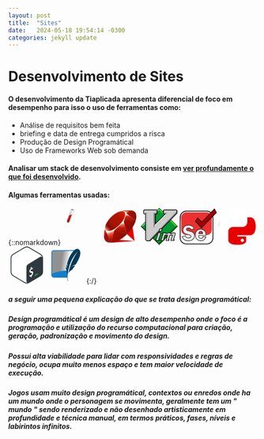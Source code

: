 ```yaml
---
layout: post
title:  "Sites"
date:   2024-05-18 19:54:14 -0300
categories: jekyll update
---
```

# Desenvolvimento de Sites

#### O desenvolvimento da Tiaplicada apresenta diferencial de foco em desempenho para isso o uso de ferramentas como:

* Análise de requisitos bem feita
* briefing e data de entrega cumpridos a risca 
* Produção de Design Programátical
* Uso de Frameworks Web sob demanda

#### Analisar um stack de desenvolvimento consiste em [ver profundamente o que foi desenvolvido](https://builtwith.com/?https%3a%2f%2ftiaplicada.com.br).


#### Algumas ferramentas usadas:

{::nomarkdown}
<svg viewBox="0 0 75 75" height="75" width="75" xmlns="http://www.w3.org/2000/svg" xmlns:xlink="http://www.w3.org/1999/xlink"><linearGradient id="a" gradientTransform="matrix(561.015 0 0 -1011.593 1365.643 33384.042)" gradientUnits="userSpaceOnUse" x1="-2.413" x2="-2.401" y1="32.987" y2="32.984"><stop offset="0" stop-color="#919191"/><stop offset="1" stop-color="#fff"/></linearGradient><linearGradient id="b" gradientTransform="matrix(373.691 0 0 -614.108 1582.079 20634.253)" gradientUnits="userSpaceOnUse" x1="-4.202" x2="-4.191" y1="33.569" y2="33.566"><stop offset="0" stop-color="#900"/><stop offset="1" stop-color="#e80000"/></linearGradient><path d="m16.884 2.57a.326.326 0 0 0 0 .161 4.485 4.485 0 0 1 -.027 1.648l-8.257 21.478a3.077 3.077 0 0 0 5.748 2.2l8.257-21.481a5.661 5.661 0 0 1 1.085-1.232.863.863 0 0 0 .107-.121v-.013c0-.013.013-.013.013-.027.214-.549-1.166-1.594-3.068-2.331s-3.63-.885-3.842-.322a.059.059 0 0 0 -.016.04z" opacity=".5"/><path d="m16.643 2.383a.326.326 0 0 0 0 .161 4.482 4.482 0 0 1 -.027 1.648l-8.254 21.477a3.077 3.077 0 0 0 5.748 2.2l8.254-21.48a5.665 5.665 0 0 1 1.085-1.233.865.865 0 0 0 .107-.121v-.013c0-.013.013-.013.013-.027.215-.549-1.169-1.595-3.069-2.331s-3.631-.884-3.845-.322a.049.049 0 0 1 -.013.04z" fill="url(#a)"/><path d="m19.242 12.1-5.962 15.485a2.217 2.217 0 0 1 -2.854 1.246 2.268 2.268 0 0 1 -1.326-2.854l3.805-9.9a4.356 4.356 0 0 1 1.407-1.313c.938-.549 1.7-.429 2.733-.884a8.088 8.088 0 0 0 2.2-1.782z" fill="url(#b)"/><path d="m22.133 4.547c.119-.31-.736-.928-1.909-1.381s-2.224-.566-2.339-.259.736.928 1.909 1.381 2.221.569 2.339.259z" fill="#333"/><g fill="#fff"><path d="m16.587 2.542a4.487 4.487 0 0 1 -.027 1.643l-8.199 21.415a3.059 3.059 0 0 0 1.77 3.928 2.555 2.555 0 0 0 .825.187 3.092 3.092 0 0 1 -1.024-3.525l8.04-20.99a5.141 5.141 0 0 1 -1.384-2.659z" opacity=".3"/><g opacity=".5"><circle cx="13.952" cy="16.357" r=".24"/><circle cx="15.509" cy="18.08" r=".359"/><circle cx="13.126" cy="20.138" r=".679"/><circle cx="12.035" cy="21.394" r=".359"/><circle cx="13.459" cy="24.066" r=".24"/></g></g></svg>
<svg height="75" width="75" viewBox="0 0 32 32" xmlns="http://www.w3.org/2000/svg" xmlns:xlink="http://www.w3.org/1999/xlink"><linearGradient id="a" gradientTransform="matrix(202.935 0 0 -202.78 47910.461 -62541.16)" gradientUnits="userSpaceOnUse" x1="-235.957" x2="-235.986" y1="-308.579" y2="-308.527"><stop offset="0" stop-color="#fb7655"/><stop offset=".41" stop-color="#e42b1e"/><stop offset=".99" stop-color="#900"/><stop offset="1" stop-color="#900"/></linearGradient><linearGradient id="b" gradientTransform="matrix(60.308 0 0 -111.778 14236.351 -34525.395)" gradientUnits="userSpaceOnUse" x1="-235.571" x2="-235.697" y1="-309.087" y2="-309.041"><stop offset="0" stop-color="#871101"/><stop offset=".99" stop-color="#911209"/><stop offset="1" stop-color="#911209"/></linearGradient><linearGradient id="c" gradientTransform="matrix(188.32 0 0 -21.986 44447.30200000001 -6856.882)" x1="-235.896" x2="-235.937" xlink:href="#b" y1="-313.362" y2="-313.129"/><linearGradient id="d" gradientTransform="matrix(65.222 0 0 -97.1 15237.802 -29991.814)" gradientUnits="userSpaceOnUse" x1="-233.515" x2="-233.497" y1="-309.082" y2="-309.161"><stop offset="0" stop-color="#fff"/><stop offset=".23" stop-color="#e57252"/><stop offset=".46" stop-color="#de3b20"/><stop offset=".99" stop-color="#a60003"/><stop offset="1" stop-color="#a60003"/></linearGradient><linearGradient id="e" gradientTransform="matrix(105.32 0 0 -106.825 24798.925 -33053.152)" gradientUnits="userSpaceOnUse" x1="-235.314" x2="-235.31" y1="-309.534" y2="-309.607"><stop offset="0" stop-color="#fff"/><stop offset=".23" stop-color="#e4714e"/><stop offset=".56" stop-color="#be1a0d"/><stop offset=".99" stop-color="#a80d00"/><stop offset="1" stop-color="#a80d00"/></linearGradient><linearGradient id="f" gradientTransform="matrix(94.321 0 0 -66.418 22271.499 -20707.004)" gradientUnits="userSpaceOnUse" x1="-235.882" x2="-235.869" y1="-311.851" y2="-311.935"><stop offset="0" stop-color="#fff"/><stop offset=".18" stop-color="#e46342"/><stop offset=".4" stop-color="#c82410"/><stop offset=".99" stop-color="#a80d00"/><stop offset="1" stop-color="#a80d00"/></linearGradient><linearGradient id="g" gradientTransform="matrix(70.767 0 0 -24.301 16678.116 -7798.647)" gradientUnits="userSpaceOnUse" x1="-235.412" x2="-235.333" y1="-321.074" y2="-320.958"><stop offset="0" stop-color="#fff"/><stop offset=".54" stop-color="#c81f11"/><stop offset=".99" stop-color="#bf0905"/><stop offset="1" stop-color="#bf0905"/></linearGradient><linearGradient id="h" gradientTransform="matrix(18.177 0 0 -72.645 4071.017 -22510.233)" gradientUnits="userSpaceOnUse" x1="-223.821" x2="-223.796" y1="-310.116" y2="-310.18"><stop offset="0" stop-color="#fff"/><stop offset=".31" stop-color="#de4024"/><stop offset=".99" stop-color="#bf190b"/><stop offset="1" stop-color="#bf190b"/></linearGradient><linearGradient id="i" gradientTransform="matrix(158.162 0 0 -157.937 37256.313 -48819.382)" gradientUnits="userSpaceOnUse" x1="-235.561" x2="-235.424" y1="-309.258" y2="-309.116"><stop offset="0" stop-color="#bd0012"/><stop offset=".07" stop-color="#fff"/><stop offset=".17" stop-color="#fff"/><stop offset=".27" stop-color="#c82f1c"/><stop offset=".33" stop-color="#820c01"/><stop offset=".46" stop-color="#a31601"/><stop offset=".72" stop-color="#b31301"/><stop offset=".99" stop-color="#e82609"/><stop offset="1" stop-color="#e82609"/></linearGradient><linearGradient id="j" gradientTransform="matrix(127.074 0 0 -97.409 29932.229 -30086.947)" gradientUnits="userSpaceOnUse" x1="-235.424" x2="-235.476" y1="-309.143" y2="-309.126"><stop offset="0" stop-color="#8c0c01"/><stop offset=".54" stop-color="#990c00"/><stop offset=".99" stop-color="#a80d0e"/><stop offset="1" stop-color="#a80d0e"/></linearGradient><linearGradient id="k" gradientTransform="matrix(94.011 0 0 -105.603 22198.743 -32676.856)" gradientUnits="userSpaceOnUse" x1="-235.839" x2="-235.901" y1="-309.604" y2="-309.555"><stop offset="0" stop-color="#7e110b"/><stop offset=".99" stop-color="#9e0c00"/><stop offset="1" stop-color="#9e0c00"/></linearGradient><linearGradient id="l" gradientTransform="matrix(79.702 0 0 -81.791 18827.397 -25447.905)" gradientUnits="userSpaceOnUse" x1="-235.854" x2="-235.891" y1="-311.24" y2="-311.202"><stop offset="0" stop-color="#79130d"/><stop offset=".99" stop-color="#9e120b"/><stop offset="1" stop-color="#9e120b"/></linearGradient><radialGradient id="m" cx="-235.882" cy="-312.543" gradientTransform="matrix(93.113 0 0 -48.655 21986.073 -15193.61)" gradientUnits="userSpaceOnUse" r=".076"><stop offset="0" stop-color="#a80d00"/><stop offset=".99" stop-color="#7e0e08"/><stop offset="1" stop-color="#7e0e08"/></radialGradient><radialGradient id="n" cx="-235.282" cy="-309.704" gradientTransform="matrix(97.434 0 0 -75.848 22937.057 -23467.84)" gradientUnits="userSpaceOnUse" r=".097"><stop offset="0" stop-color="#a30c00"/><stop offset=".99" stop-color="#800e08"/><stop offset="1" stop-color="#800e08"/></radialGradient><linearGradient id="o" gradientTransform="matrix(40.137 0 0 -81.143 9286.998 -25078.589)" gradientUnits="userSpaceOnUse" x1="-231.241" x2="-231.299" y1="-309.435" y2="-309.337"><stop offset="0" stop-color="#8b2114"/><stop offset=".43" stop-color="#9e100a"/><stop offset=".99" stop-color="#b3100c"/><stop offset="1" stop-color="#b3100c"/></linearGradient><linearGradient id="p" gradientTransform="matrix(78.099 0 0 -32.624 18447.361 -10353.553)" gradientUnits="userSpaceOnUse" x1="-235.898" x2="-235.831" y1="-317.466" y2="-317.537"><stop offset="0" stop-color="#b31000"/><stop offset=".44" stop-color="#910f08"/><stop offset=".99" stop-color="#791c12"/><stop offset="1" stop-color="#791c12"/></linearGradient><path d="m23.693 20.469-15.986 9.492 20.7-1.4 1.593-20.876z" fill="url(#a)"/><path d="m28.44 28.542-1.779-12.279-4.846 6.4z" fill="url(#b)"/><path d="m28.464 28.542-13.034-1.023-7.654 2.415z" fill="url(#c)"/><path d="m7.794 29.937 3.256-10.667-7.165 1.53z" fill="url(#d)"/><path d="m21.813 22.7-3-11.735-8.57 8.035z" fill="url(#e)"/><path d="m29.32 11.127-8.1-6.619-2.257 7.3z" fill="url(#f)"/><path d="m25.53 2.148-4.767 2.634-3.007-2.67z" fill="url(#g)"/><path d="m2 24.38 2-3.642-1.618-4.338z" fill="url(#h)"/><path d="m2.274 16.263 1.626 4.61 7.062-1.584 8.062-7.489 2.276-7.231-3.583-2.53-6.091 2.28c-1.92 1.781-5.644 5.316-5.778 5.381s-2.459 4.464-3.574 6.562z" fill="#fff"/><path d="m7.981 7.981c4.159-4.123 9.519-6.56 11.578-4.481s-.124 7.121-4.283 11.244-9.455 6.69-11.511 4.614.057-7.258 4.216-11.377z" fill="url(#i)"/><path d="m7.794 29.933 3.231-10.7 10.729 3.447c-3.879 3.638-8.194 6.713-13.96 7.254z" fill="url(#j)"/><path d="m19.038 11.774 2.754 10.91c3.24-3.407 6.149-7.07 7.573-11.6l-10.328.691z" fill="url(#k)"/><path d="m29.337 11.139c1.1-3.327 1.357-8.1-3.841-8.985l-4.265 2.355 8.106 6.629z" fill="url(#l)"/><path d="m2 24.332c.153 5.49 4.114 5.572 5.8 5.62l-3.9-9.1z" fill="#9e1209"/><path d="m19.053 11.791c2.49 1.531 7.509 4.6 7.61 4.661a17.552 17.552 0 0 0 2.619-5.343l-10.229.683z" fill="url(#m)"/><path d="m11.021 19.232 4.319 8.332a27.924 27.924 0 0 0 6.385-4.88l-10.7-3.452z" fill="url(#n)"/><path d="m3.887 20.861-.612 7.287c1.155 1.577 2.743 1.714 4.409 1.591-1.205-3-3.614-9-3.8-8.878z" fill="url(#o)"/><path d="m21.206 4.528 8.58 1.2c-.458-1.94-1.864-3.192-4.261-3.584l-4.319 2.38z" fill="url(#p)"/></svg>
<svg height="75" preserveAspectRatio="xMidYMid" viewBox="0 0 256 257" width="75" xmlns="http://www.w3.org/2000/svg"><path d="m128.286 1.952-126.341 125.933 126.341 126.515 125.761-126.515z" fill="#019833"/><path d="m128.264 13.516v-10.631l-125.49 125.023h10.753z" fill="#66fe98"/><path d="m128.264 13.516v-10.631l125.88 125.023h-11.636z" fill="#45fe02"/><path d="m128.264 242.836v11.769l-125.49-126.697h10.753z" fill="#017d17"/><path d="m128.264 242.836v11.769l125.88-126.697h-11.636z" fill="#005d04"/><path d="m65.226 230.591h-24.326l-9.5-9.258v-176.783h-7.54l-6.455-6.464v-19.761l6.687-7.253h85.075l7.649 7.658v18.756l-6.356 7.747h-6.428v59.758l60.487-59.758h-3.377l-7.035-7.587v-19.888l6.912-6.345h85.872l6.796 6.805v18.81z"/><path d="m128.264 256.342-128.264-128.434 128.264-127.908 127.736 127.908zm-124.335-128.434 124.335 124.502 123.805-124.502-123.805-123.973z"/><path d="m108.075 22.742 3.779-2.441-3.861-4.008h-81.837l-4.158 4.164v15.75l4.61 4.616 2.199-4.616-2.892-2.897v-11.103l2.169-1.931 77.264.095z" fill="#fefefe"/><path d="m41.458 35.833v184.334l2.592 2.468-2.077 3.925-5.451-5.369v-180.579z" fill="#fefefe"/><path d="m28.236 35.833-1.628 4.99h9.886l5.719-4.99z" fill="#808080"/><path d="m166.531 35.897-3.457-2.442v-9.896l3.616-3.621h75.449l2.893 3.862 4.117-3.249-4.238-3.872h-81.114l-4.038 4.043v15.871l4.252 3.848m-65.615 76.31-7.879 19.144 88.948-89.309-.435-10.804z" fill="#fefefe"/><g fill="#808080"><path d="m107.897 22.671 3.957-2.37v15.532l-4.517 4.523h-8.778l-.163 76.395-7.849 19.1v-100.018h14.659l2.727-2.219z"/><path d="m244.764 22.722 4.385-2.171v14.183l-186.741 191.826h-20.435l1.994-3.77 15.695.001 185.129-191.412z"/><path d="m179.03 35.782-4.548 4.569-10.471.09 2.557-4.59c.085 0 12.462-.069 12.462-.069"/></g><path d="m165.973 19.79-2.89 2.893v10.624l2.531 2.534h13.372v10.265l-88.46 89.783v-99.921h14.701l3.016-3.02v-10.751l-2.784-2.154h-77.366l-2.531 2.535v10.982l2.573 2.577h13.457v184.002l2.531 2.534h15.292l185.379-191.542v-8.448l-2.89-2.893z" fill="#ccc"/><path d="m59.519 222.918h-15.497l-2.674-2.678v-183.859h-13.314l-2.716-2.72v-11.185l2.674-2.677h77.551l2.945 2.278v10.972l-3.159 3.163h-14.559v99.081l87.972-89.288v-9.919h-13.229l-2.674-2.678v-10.826l3.032-3.037h76.134l3.033 3.037v8.648l-.068.071zm-15.294-.489h15.087l185.238-191.396v-8.249l-2.747-2.75h-75.729l-2.747 2.75v10.422l2.388 2.391h13.516v10.609l-.07.071-88.879 90.208v-100.761h14.844l2.873-2.878v-10.529l-2.623-2.03h-77.182l-2.388 2.392v10.78l2.431 2.434h13.599v184.144z" fill="#808080"/><path d="m134.566 143.819c-.141.029-.271.095-.38.19l-3.585 3.083c-.107.098-.187.221-.232.359l-3.586 10.054c-.108.301-.034.637.19.866l2.742 2.745c.159.153.371.236.591.233h11.073c.22.003.432-.08.59-.233l2.89-2.914c.1-.1.172-.224.211-.359l3.08-10.582c.085-.292.004-.608-.211-.823l-2.384-2.387c-.158-.153-.371-.236-.59-.232h-10.23c-.056-.006-.113-.006-.169 0zm-20.29 28.343c-.311.067-.556.305-.633.613l-1.371 5.449c-.111.446.16.899.606 1.01.064.016.129.024.195.025h6.518l-16.157 46.19c-.146.437.089.909.525 1.055.082.028.168.043.256.044h23.517c.363.005.687-.226.802-.571l1.54-4.963c.134-.44-.113-.906-.553-1.041-.08-.024-.164-.037-.249-.036h-5.315l15.988-46.676c.146-.437-.089-.909-.525-1.055-.082-.028-.169-.043-.256-.044h-24.72c-.056-.005-.112-.005-.168 0zm74.835.169c-.181.038-.345.134-.465.275l-4.893 5.533h-7.783l-5.189-5.385c-.155-.161-.367-.252-.59-.254h-18.582c-.35.001-.662.22-.781.549l-1.708 5.112c-.146.436.088.908.524 1.055.083.027.169.042.256.043h4.978l-15.482 45.683c-.146.437.089.909.525 1.056.082.027.169.042.256.043h19.784c.35-.001.661-.22.781-.549l1.518-4.457c.146-.436-.088-.909-.524-1.055-.083-.028-.169-.042-.256-.043h-3.459l9.871-31.111h17.865l-11.263 36.138c-.135.44.112.906.552 1.04.081.025.165.037.249.037h19.088c.332-.003.63-.202.76-.507l1.708-4.098c.17-.427-.039-.912-.466-1.081-.094-.037-.193-.057-.293-.059h-3.459l10.04-31.639h17l-11.432 36.307c-.134.44.113.906.552 1.04.081.025.165.037.25.037h20.965c.344.002.655-.208.781-.528l1.708-4.457c.158-.432-.064-.91-.496-1.068-.091-.034-.187-.051-.284-.051h-4.156l12.635-41.079c.084-.26.037-.543-.127-.761l-3.923-5.28c-.162-.206-.413-.324-.675-.317h-14.996c-.231-.004-.452.088-.612.254l-4.725 5.195h-8.268l-4.893-5.364c-.16-.166-.382-.258-.612-.254h-12.086c-.056-.005-.112-.005-.168 0z" fill="#ccc"/><path d="m128.359 162.524c.523.504 1.207.78 1.901.78.015 0 .03 0 .046-.001h11.039c.742.023 1.444-.263 2.013-.81l2.883-2.909c.334-.334.579-.751.706-1.195l3.079-10.58c.285-.979.015-2.035-.705-2.752l-2.409-2.413c-.535-.516-1.238-.8-1.947-.78h-10.16c-.146-.008-.292-.005-.436.01l-.205.032c-.47.099-.909.318-1.252.62l-3.586 3.084-.041.037c-.349.318-.612.72-.764 1.167l-3.578 10.031c-.359 1.001-.109 2.137.647 2.907zm16.154-16.751 1.575 1.577-2.816 9.676-2.346 2.368-10.168.001-1.897-1.9 3.257-9.13 3.014-2.592z"/><path d="m241.638 176.931-3.923-5.28-.035-.045c-.534-.678-1.36-1.071-2.225-1.06h-14.948c-.777-.018-1.514.296-2.049.848l-4.184 4.601h-6.541l-4.312-4.727-.04-.043c-.534-.552-1.273-.847-2.016-.848h-12.016c-.145-.008-.292-.005-.436.01l-.202.031c-.601.125-1.152.452-1.529.893l-4.31 4.874h-6.071l-4.615-4.79c-.515-.533-1.237-.843-1.995-.849h-18.588c-1.165.003-2.214.741-2.612 1.837l-1.724 5.155c-.489 1.457.298 3.041 1.756 3.531.276.092.564.141.877.144h2.252l-14.61 43.11c-.486 1.455.301 3.038 1.757 3.528.277.092.565.141.878.144h19.79c1.166-.003 2.216-.742 2.625-1.873l1.522-4.466c.487-1.456-.3-3.039-1.757-3.529-.277-.093-.565-.142-.877-.145h-.789l8.631-27.201h13.778l-10.476 33.611c-.449 1.47.381 3.031 1.847 3.48.271.083.561.117.824.123h19.105c1.11-.009 2.108-.675 2.547-1.709l1.722-4.13c.565-1.429-.136-3.052-1.558-3.616-.317-.127-.65-.193-1.019-.199h-.788l8.799-27.729h12.905l-10.637 33.782c-.447 1.469.383 3.03 1.848 3.478.265.082.541.123.809.123h.015 20.952c1.158-.007 2.194-.702 2.619-1.783l1.719-4.485c.527-1.443-.217-3.047-1.66-3.575-.303-.111-.622-.168-.956-.17h-1.51l11.847-38.518c.282-.864.124-1.815-.416-2.533zm-16.723 44.96h5.169l-.842 2.195h-18.676l11.772-37.383h-21.096l-11.28 35.548h4.432l-.765 1.835h-16.815l11.599-37.214h-21.952l-11.111 35.019h4.554l-.748 2.195h-17.406l15.854-46.782h-6.137l.952-2.849h17.287l5.433 5.639h9.495l5.135-5.808 11.114-.001 5.124 5.619h9.996l4.955-5.449h13.97l3.236 4.356z"/><path d="m130.096 218.105c-.27-.083-.54-.116-.824-.123h-2.58l15.106-44.099c.489-1.458-.299-3.041-1.757-3.531-.275-.092-.563-.141-.877-.144h-24.65c-.146-.008-.292-.005-.437.01l-.213.034c-1.046.225-1.858 1.01-2.117 2.046l-1.372 5.454c-.371 1.49.539 3.005 2.034 3.38.212.052.431.08.664.081h3.763l-15.255 43.615c-.489 1.458.3 3.041 1.756 3.53.277.092.565.141.878.144h23.489.041c1.204 0 2.263-.763 2.656-1.946l1.542-4.971c.449-1.469-.381-3.031-1.847-3.48zm-24.292 6.488 16.541-47.289h-7.826l.802-3.187h22.264l-16.364 47.774h6.534l-.838 2.702z"/></svg>
<svg height="75" preserveAspectRatio="xMidYMid" viewBox="0 0 256 249" width="75" xmlns="http://www.w3.org/2000/svg" xmlns:xlink="http://www.w3.org/1999/xlink"><radialGradient id="a" cx="3.684695%" cy="93.523026%" r="105.029056%"><stop offset="0" stop-color="#212121"/><stop offset="1" stop-color="#b8b8b8"/></radialGradient><linearGradient id="b" x1="50.877945%" x2="50.877945%" y1="134.661915%" y2="-.000001%"><stop offset="0" stop-color="#4b4b4b"/><stop offset="1" stop-color="#fff"/></linearGradient><linearGradient id="c" x1="31.39467%" x2="56.461995%" y1="83.962295%" y2="29.27916%"><stop offset="0" stop-color="#26761e"/><stop offset="1" stop-color="#2cb134" stop-opacity=".996078"/></linearGradient><radialGradient id="d" cx="30.637579%" cy="48.59125%" gradientTransform="matrix(.806967 0 0 1 .059141 0)" r="51.841565%"><stop offset="0" stop-color="#fff"/><stop offset="1" stop-color="#fff" stop-opacity="0"/></radialGradient><path d="m45.5013451 18.7741272h142.0121869c23.295892 0 42.180943 18.8850512 42.180943 42.1809425v142.0121873c0 23.295891-18.885051 42.180942-42.180943 42.180942h-142.0121869c-23.2958913 0-42.18094254-18.885051-42.18094254-42.180942v-142.0121873c0-23.2958913 18.88505124-42.1809425 42.18094254-42.1809425z" fill="url(#a)"/><path d="m45.5013451 21.9243852c-21.5560518 0-39.03068452 17.4746327-39.03068452 39.0306845v142.0121873c0 21.556052 17.47463272 39.030684 39.03068452 39.030684h142.0121869c21.556052 0 39.030685-17.474632 39.030685-39.030684v-142.0121873c0-21.5560518-17.474633-39.0306845-39.030685-39.0306845zm0-6.3005161h142.0121869c25.035731 0 45.331201 20.2954699 45.331201 45.3312006v142.0121873c0 25.035731-20.29547 45.3312-45.331201 45.3312h-142.0121869c-25.0357307 0-45.33120057-20.295469-45.33120057-45.3312v-142.0121873c0-25.0357307 20.29546987-45.3312006 45.33120057-45.3312006z" fill="#2b2b2b"/><path d="m46.5611562 27.0960173h139.0630528c19.997863 0 36.209335 16.2114716 36.209335 36.2093352v84.2722565c0 19.997863-16.211472 36.209335-36.209335 36.209335h-139.0630528c-19.9978637 0-36.2093353-16.211472-36.2093353-36.209335v-84.2722565c0-19.9978636 16.2114716-36.2093352 36.2093353-36.2093352z" fill="url(#b)" opacity=".81"/><path d="m99.5180603 140.180955-20.7830649 6.953159c-2.8016973-8.252017-8.7360743-12.378063-17.8031416-12.37815-9.6784222.000087-14.5176116 3.132824-14.5175826 9.398223-.000029 2.496084.9041326 4.610043 2.7124956 6.341895 1.8082978 1.73199 5.8961362 3.234685 12.263537 4.508091 10.6461709 2.139498 18.4398139 4.304396 23.3809507 6.494706 4.9409991 2.190433 9.1052465 5.717946 12.4927602 10.582555 3.3873543 4.864709 5.0810713 10.302428 5.0811543 16.313178-.000083 9.423718-3.629475 17.573933-10.8881866 24.450668-7.2588601 6.876751-18.019688 10.315124-32.2825198 10.315124-10.6971971 0-19.8025161-2.432329-27.3159785-7.296996-7.513495-4.864652-12.4672977-12.085231-14.8614228-21.66176l22.6168686-5.119359c2.5469176 9.72935 9.6274177 14.594009 21.2415149 14.593991 5.6032281.000018 9.7802139-1.082431 12.5309683-3.247354 2.7506385-2.16488 4.1259886-4.750024 4.1260501-7.755446-.0000615-3.0563-1.2480634-5.424959-3.744009-7.105974-2.4960616-1.680946-7.3097813-3.260049-14.4411737-4.737318-13.2950794-2.750656-22.7697045-6.507396-28.4239009-11.270228-5.6542252-4.762729-8.4813306-11.728616-8.481327-20.897678-.0000036-9.270795 3.3746955-17.089908 10.1241048-23.45736 6.7493802-6.367259 15.9056384-9.550936 27.4687963-9.551041 20.4773712.000105 33.6450589 8.175789 39.5031066 24.527074zm81.8833777 46.609084h-49.665416c-.050968 1.375382-.076438 2.572445-.076409 3.591191-.000029 5.501425 1.464465 9.652941 4.393482 12.454559 2.928948 2.801654 6.430991 4.202474 10.506146 4.202459 7.589842.000015 12.148865-4.049623 13.677091-12.148927l20.630247 1.528168c-5.756165 17.828618-17.446628 26.742915-35.071424 26.742915-7.691808 0-14.224714-1.540899-19.598737-4.622705-5.37407-3.081794-9.805749-7.577147-13.295051-13.486069-3.48932-5.908889-5.233976-12.989385-5.233969-21.241518-.000007-12.276221 3.502041-22.183823 10.506146-29.722839 7.004073-7.538881 16.007514-11.308356 27.010347-11.308432 9.933028.000076 18.452548 3.502123 25.558583 10.506142 7.105901 7.00416 10.658884 18.172499 10.658964 33.505056zm-49.741825-13.218642h27.430592c-.7132-10.595232-5.06847-15.892871-13.065823-15.892932-8.557769.000061-13.346019 5.2977-14.364769 15.892932z" fill="#eee"/><path d="m60.0149702 117.464348c-11.1259588.000101-19.8356055 3.028489-26.2264249 9.057488-6.3869284 6.025484-9.5560294 13.368231-9.556026 22.140447-.0000034 8.66415 2.6191411 15.117627 7.8372477 19.513 5.3804561 4.532246 14.5973823 8.186806 27.6247552 10.882076 7.347288 1.521991 12.3402862 3.159907 15.0852891 5.008499 2.9978492 2.019046 4.543045 4.951765 4.5431187 8.607659-.0000735 3.586855-1.6477742 6.68392-4.8168154 9.178103-3.1175278 2.453585-7.6769673 3.635146-13.650667 3.635127-11.7237399.000018-19.3596724-4.80727-22.4956248-14.264322l-19.1201499 4.327872c2.4314433 8.250921 6.9571467 14.490626 13.6027793 18.793376 7.205376 4.665192 15.9690756 7.006264 26.3320104 7.006264 13.8352673 0 24.1526885-3.296691 31.0373751-9.818964 6.9036868-6.540394 10.3227863-14.218372 10.3228653-23.136336-.000079-5.642198-1.5812688-10.718649-4.7564175-15.278602-3.2027013-4.599211-7.1101752-7.909212-11.7407222-9.962016-4.7946352-2.125369-12.4765731-4.259239-23.0023015-6.374533-6.6882933-1.337581-11.0275673-2.932703-13.1607287-4.975849-2.1646397-2.073055-3.2707634-4.659206-3.2707287-7.649441-.0000345-7.471914 5.7720886-11.208604 16.3280667-11.208699 9.1976499.000088 15.5934538 4.034051 18.8811924 11.918838l17.3400657-5.801274c-5.8738418-14.432636-18.1313767-21.598616-37.138159-21.598713zm17.5851381 31.958555-.5794659-1.706737c-2.5489648-7.507628-7.7871896-11.149656-16.0887724-11.149735-8.8009004.000079-12.7071554 2.528864-12.7071321 7.587777-.0000232 2.001904.7021776 3.643671 2.154338 5.034391 1.4833591 1.420764 5.3197628 2.83103 11.3679348 4.040596 10.7649644 2.16337 18.670304 4.359296 23.7579866 6.614567 5.2513992 2.328039 9.6724201 6.073064 13.2447794 11.203118 3.5995283 5.169421 5.4057713 10.968408 5.4058593 17.347748-.000088 9.929431-3.839772 18.551882-11.453521 25.764972-7.6330248 7.231218-18.8372623 10.811271-33.5276524 10.811271-11.0314608 0-20.4783986-2.523588-28.2999415-7.587724-7.9095585-5.121085-13.1313485-12.732278-15.6338708-22.742398l-.4490391-1.796162 26.1303572-5.914642.4434117 1.693855c2.3272378 8.890163 8.6613696 13.24203 19.4900706 13.242013 5.2327521.000017 9.027282-.983321 11.4112456-2.859569 2.3322544-1.835593 3.4352505-3.908816 3.4353001-6.332728-.0000494-2.456781-.9508593-4.261379-2.9448386-5.604321-2.2471792-1.513338-6.8816171-3.033631-13.7966817-4.466087-13.5632194-2.806133-23.2955457-6.665052-29.2234658-11.658455-6.0903607-5.130101-9.1254283-12.608396-9.1254245-22.28237-.0000038-9.769376 3.5802927-18.064855 10.6922006-24.77429 7.1079227-6.705503 16.7107915-10.04447 28.7111766-10.044579 21.2038257.000109 35.0763654 8.613427 41.207485 25.726923l.623678 1.740845zm91.8714617 5.151496c-6.767719-6.670561-14.830893-9.985019-24.287667-9.985091-10.508801.000072-19.029178 3.567302-25.683976 10.730239-6.676505 7.186395-10.022069 16.651297-10.022062 28.490566-.000007 7.94241 1.66645 14.705549 4.982451 20.320936 3.33391 5.645776 7.54236 9.914691 12.636753 12.836104 5.082827 2.914815 11.306532 4.382784 18.698086 4.382784 16.088425 0 26.857315-7.676275 32.59463-23.300487l-16.722541-1.238708c-1.992921 7.899307-7.13801 12.037988-15.107997 12.037973-4.5407.000016-8.491212-1.58019-11.757576-4.704596-3.32076-3.176322-4.952556-7.802104-4.952524-13.762838-.00003-1.043004.025905-2.261925.07765-3.658288l.064607-1.743421h49.582383c-.267832-13.950919-3.665064-24.060187-10.102217-30.405173zm-36.00149 35.80684c-.000026 5.042054 1.297164 8.719305 3.834463 11.146243 2.59151 2.478881 5.645086 3.700312 9.254701 3.700299 6.692332.000013 10.526584-3.405832 11.898014-10.674146l.299881-1.589311 24.539933 1.817775-.707597 2.191646c-5.992703 18.561246-18.367185 27.997126-36.79432 27.997126-7.992065 0-14.834172-1.61383-20.49938-4.86262-5.653753-3.242181-10.308662-7.96397-13.953352-14.136032-3.662646-6.202404-5.485499-13.60026-5.485491-22.162106-.000008-12.713171 3.65852-23.063475 10.990237-30.955122 7.353342-7.914819 16.839846-11.886537 28.336736-11.886617 10.40925.00008 19.385119 3.689712 26.829499 11.027218 7.499404 7.39203 11.198419 19.019398 11.198501 34.794437l.000009 1.810476h-49.719689c-.014787.646747-.02216 1.240402-.022145 1.780734zm-3.803363-14.999375.190741-1.983747c1.101592-11.456814 6.590864-17.53005 16.166938-17.530119 9.068137.00007 14.100765 6.121629 14.872188 17.581806l.130054 1.93206zm27.439145-3.620934c-.997929-8.392055-4.63099-12.271949-11.081467-12.271999-7.007245.000051-11.032444 3.90617-12.317197 12.271999z" fill="#232323"/><path d="m107.916027 89.7196983 42.589486 45.4287827 103.244981-106.897953-14.196493-24.98583061-86.209188 90.43001461-29.528709-27.8251252z" fill="url(#c)"/><path d="m109.578481 86.1958963 42.021625 30.5017157 98.632372-95.4245359-9.879435-18.07853393-86.777048 92.13359473-28.960849-26.689405z" fill="url(#d)"/><path d="m239.924611.25212812 16.069196 28.28178968-105.507815 109.2408502-44.872942-47.8644696 17.885224-26.8278312 29.778147 28.0601721zm-89.399578 132.27006588 100.982147-104.5550557-12.323789-21.68987163-85.770185 89.96951813-29.279272-27.5900783-13.91493 20.8723916z"/></svg> <svg height="75" preserveAspectRatio="xMidYMid" viewBox="0 0 256 255" width="75" xmlns="http://www.w3.org/2000/svg" xmlns:xlink="http://www.w3.org/1999/xlink"><linearGradient id="a" x1="12.959359%" x2="79.638833%" y1="12.039393%" y2="78.200854%"><stop offset="0" stop-color="#387eb8"/><stop offset="1" stop-color="#366994"/></linearGradient><linearGradient id="b" x1="19.127525%" x2="90.741533%" y1="20.579181%" y2="88.429037%"><stop offset="0" stop-color="#ffe052"/><stop offset="1" stop-color="#ffc331"/></linearGradient><path d="m126.915866.07227555c-64.8322829.00000462-60.7837372 28.11518925-60.7837372 28.11518925l.0722755 29.1270467h61.8678717v8.7453417h-86.4415589s-41.486166-4.7049094-41.486166 60.7114618c-.00000463 65.416358 36.2100508 63.096556 36.2100508 63.096556h21.6103896v-30.355731s-1.1648552-36.210051 35.6318464-36.210051h61.3619421s34.475438.557297 34.475438-33.3190286v-56.0135516c0-.0000047 5.234323-33.89723325-62.518352-33.89723325zm-34.1140591 19.58667415c6.1553999-.0000045 11.1304351 4.9750349 11.1304351 11.1304348.000004 6.1553999-4.9750352 11.1304348-11.1304351 11.1304348-6.1553999.0000046-11.1304348-4.9750349-11.1304348-11.1304348-.0000047-6.1553999 4.9750349-11.1304348 11.1304348-11.1304348z" fill="url(#a)"/><path d="m128.757101 254.126271c64.832302 0 60.783738-28.11519 60.783738-28.11519l-.072275-29.127046h-61.867872v-8.745342h86.441559s41.486166 4.704896 41.486166-60.711485c.000023-65.4163514-36.210051-63.0965491-36.210051-63.0965491h-21.61039v30.3557243s1.164874 36.2100508-35.631846 36.2100508h-61.361948s-34.475437-.557296-34.475437 33.319052v56.013552s-5.2343225 33.897233 62.518356 33.897233zm34.114059-19.586674c-6.155401 0-11.130434-4.975033-11.130434-11.130435 0-6.155403 4.975033-11.130435 11.130434-11.130435 6.155403 0 11.130435 4.975032 11.130435 11.130435.000023 6.155402-4.975032 11.130435-11.130435 11.130435z" fill="url(#b)"/></svg> <svg height="75" preserveAspectRatio="xMidYMid" viewBox="0 0 224 256" width="75" xmlns="http://www.w3.org/2000/svg"><path d="m207.953496 52.161792-80.636342-47.87480046c-9.583974-5.71598872-21.530609-5.71598872-31.1145833 0l-80.6524885 47.87480046c-9.7014172 5.8525698-15.60802643 16.3777426-15.54965352 27.7076416v95.7334544c-.05267495 11.324153 5.85319704 21.84188 15.54965352 27.691495l80.6363418 47.858654c9.584949 5.712453 21.529635 5.712453 31.114584 0l80.636341-47.858654c9.707613-5.848573 15.620771-16.374483 15.565801-27.707642v-95.7173074c.058373-11.329899-5.848237-21.8550718-15.549654-27.7076416z" fill="#fff"/><path d="m208.411532 52.276683-80.81395-47.98024898c-9.605084-5.72857869-21.578033-5.72857869-31.1831166 0l-80.8301327 47.98024898c-9.72278549 5.8654606-15.64240455 16.4138161-15.58390308 27.7686702v95.9443158c-.05279097 11.349096 5.86608924 21.889988 15.58390308 27.752488l80.8139505 47.964067c9.6060598 5.725035 21.5770558 5.725035 31.1831158 0l80.813951-47.964067c9.728995-5.861454 15.655177-16.41055 15.600085-27.76867v-95.9281338c.058502-11.3548541-5.861117-21.9032096-15.583903-27.7686702zm-109.1813623 194.526331-80.8139505-47.964066c-7.9861266-4.839309-12.85035986-13.511401-12.81652192-22.849279v-95.9443158c-.0370568-9.3387124 4.82800502-18.0122822 12.81652192-22.8492788l80.8139505-47.98024892c7.8651783-4.69224709 17.6703473-4.69224709 25.5355253 0l80.749222 47.98024892c6.656643 4.0318344 11.197586 10.7929253 12.411754 18.4800825-2.686247-5.7123197-8.722211-7.281994-15.761471-3.2364418l-76.396208 47.3167789c-9.531321 5.550497-16.554399 11.813012-16.570582 23.30238v94.212819c0 6.877439 2.767158 11.327547 7.039261 12.638306-1.399003.25638-2.817496.391732-4.239739.404555-4.493961-.003291-8.904176-1.21624-12.7677623-3.51154z" fill="#2f3a3e"/><path d="m187.007319 185.05984-20.086425 12.013104c-.537949.216203-.898469.728522-.920359 1.307878v5.279952c0 .645866.435959.904213.968799.597426l20.393211-12.400623c.499417-.374389.738323-1.003091.613573-1.614664v-4.634087c-.016147-.597426-.484399-.855772-.968799-.548986z" fill="#3ab14a"/><path d="m144.262952 140.831868c.645865-.322933 1.178705 0 1.194851.920358l.064587 7.007644c2.415478-1.097364 5.11027-1.424347 7.718096-.936505.500546.129173.710452.807332.516693 1.614664l-1.533932 6.151871c-.116283.464278-.356224.888359-.694305 1.227145-.118736.117149-.254907.215192-.403666.29064-.182526.09872-.393057.132861-.597426.09688-2.542857-.563107-5.204737-.135821-7.443603 1.194852-3.273668 1.474693-5.41355 4.693928-5.506006 8.283228 0 3.229329 1.614664 4.117394 7.249843 4.214274 7.443603.129173 10.672932 3.374649 10.753665 10.882839-.177224 7.837116-3.7908 15.200073-9.881746 20.134865l.129173 6.878471c-.011479.854311-.455236 1.644562-1.178705 2.099063l-4.068954 2.341264c-.645866.322933-1.178705 0-1.194852-.904212v-6.765444c-3.487675 1.453198-7.02379 1.792277-9.28432.888065-.419813-.161466-.613573-.791185-.43596-1.517784l1.469345-6.216459c.11173-.491958.364192-.940778.726599-1.291731.114938-.110097.245524-.202595.387519-.274493.210525-.094635.451488-.094635.662013 0 2.878413.780409 5.948613.391556 8.541575-1.081825 3.741777-1.804609 6.173482-5.536126 6.313338-9.687987 0-3.487675-1.921451-4.940873-6.458658-4.973166-5.861232 0-11.302651-1.130265-11.415678-9.687987.134867-7.476276 3.605579-14.500618 9.461934-19.14992l-.29064-7.039937c-.002607-.86661.443293-1.672894 1.178705-2.131357z" fill="#fff"/></svg> <svg height="75" width="75" viewBox="0 0 32 32" xmlns="http://www.w3.org/2000/svg" xmlns:xlink="http://www.w3.org/1999/xlink"><linearGradient id="a" gradientTransform="matrix(0 11.486 11.486 0 -510.889 1363.307)" gradientUnits="userSpaceOnUse" x1="-118.318" x2="-116.751" y1="45.638" y2="45.638"><stop offset="0" stop-color="#97d9f6"/><stop offset=".92" stop-color="#0f80cc"/><stop offset="1" stop-color="#0f80cc"/></linearGradient><path d="m23.192 3.242h-17.569a2.147 2.147 0 0 0 -2.141 2.141v19.376a2.147 2.147 0 0 0 2.141 2.141h11.572c-.132-5.758 1.835-16.932 5.997-23.658z" fill="#0f80cc"/><path d="m22.554 3.867h-16.931a1.518 1.518 0 0 0 -1.516 1.516v17.962a42.01 42.01 0 0 1 13.569-2.684 123.555 123.555 0 0 1 4.878-16.794z" fill="url(#a)"/><path d="m27.29 2.608c-1.2-1.073-2.66-.642-4.1.634-.213.19-.426.4-.638.625a25.4 25.4 0 0 0 -5.452 11.133 10.178 10.178 0 0 1 .634 1.822c.036.14.069.272.1.384.062.265.1.437.1.437s-.022-.083-.113-.346l-.059-.17c-.01-.027-.023-.059-.038-.094-.16-.373-.6-1.16-.8-1.5-.167.493-.315.954-.438 1.371a12.131 12.131 0 0 1 .908 2.8s-.03-.115-.171-.515a19.037 19.037 0 0 0 -.9-1.708 4.037 4.037 0 0 0 -.264 1.724 6.009 6.009 0 0 1 .493 1.383c.334 1.283.566 2.846.566 2.846s.008.1.02.263a26.145 26.145 0 0 0 .065 3.205 11.362 11.362 0 0 0 .584 3.1l.18-.1a13.859 13.859 0 0 1 -.478-4.628 35.269 35.269 0 0 1 1.938-9.688c2.01-5.308 4.8-9.568 7.35-11.6-2.326 2.1-5.474 8.9-6.417 11.418a45.656 45.656 0 0 0 -2.254 8 6.211 6.211 0 0 1 3.284-3.404s1.233-1.521 2.674-3.693a26.206 26.206 0 0 0 -2.755.733c-.7.294-.889.394-.889.394a23.939 23.939 0 0 1 4.215-2.007c2.676-4.215 5.592-10.2 2.656-12.824" fill="#003b57"/></svg>
{:/}

##### a seguir uma pequena explicação do que se trata **design programátical**:

##### Design programátical é um design de alto desempenho onde o foco é a programação e utilização do recurso computacional para criação, geração, padronização e movimento do design.

##### Possui alta viabilidade para lidar com responsividades e regras de negócio, ocupa muito menos espaço e tem maior velocidade de execução.

##### Jogos usam muito design programátical, contextos ou enredos onde ha um mundo onde o personagem se movimenta, geralmente tem um " mundo " sendo renderizado e não desenhado artisticamente em profundidade e técnica manual, em termos práticos, fases, níveis e labirintos infinitos.

